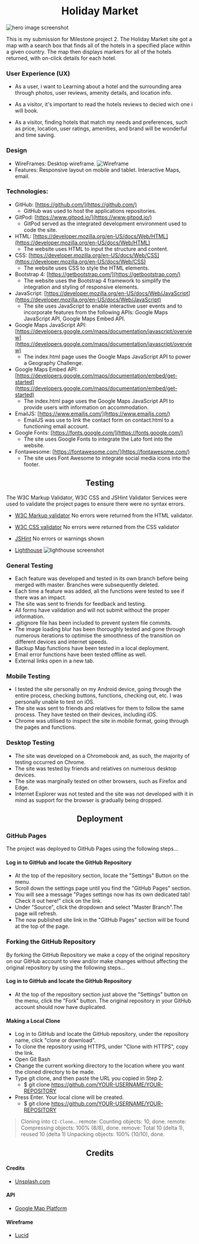<h1 style="text-align: center">Holiday Market</h1>

![hero image screenshot](assets/images/responsive-ms2.png)

This is my submission for Milestone project 2. The Holiday Market site got a map with a search box that finds all of the hotels in a specified place within a given country. The map then displays markers for all of the hotels returned, with on-click details for each hotel.

### User Experience (UX) ###

* As a user, i want to Learning about a hotel and the surrounding area through photos, user reviews, amenity details, and location info.

* As a visitor, it's important to read the hotels reviews to decied wich one i will book.

* As a visitor, finding hotels that match my needs and preferences, such as price, location, user ratings, amenities, and brand will be wonderful and time saving.


### Design ###

* WireFrames:
Desktop wireframe.
![Wireframe](assets/images/Website-wireframe.png)
* Features:
Responsive layout on mobile and tablet. Interactive Maps, email.

### Technologies: ###

- GitHub: [https://github.com/](https://github.com/)
  - GitHub was used to host the applications repositories.
- GitPod: [https://www.gitpod.io/](https://www.gitpod.io/)
  - GitPod served as the integrated development environment used to code the site.
- HTML: [https://developer.mozilla.org/en-US/docs/Web/HTML](https://developer.mozilla.org/en-US/docs/Web/HTML)
  - The website uses HTML to input the structure and content.
- CSS: [https://developer.mozilla.org/en-US/docs/Web/CSS](https://developer.mozilla.org/en-US/docs/Web/CSS)
  - The website uses CSS to style the HTML elements.
- Bootstrap 4: [https://getbootstrap.com/](https://getbootstrap.com/)
  - The website uses the Bootstrap 4 framework to simplify the integration and styling of responsive elements.
- JavaScript: [https://developer.mozilla.org/en-US/docs/Web/JavaScript](https://developer.mozilla.org/en-US/docs/Web/JavaScript)
  - The site uses JavaScript to enable interactive user events and to incorporate features from the following APIs: Google Maps JavaScript API, Google Maps Embed API.
- Google Maps JavaScript API: [https://developers.google.com/maps/documentation/javascript/overview](https://developers.google.com/maps/documentation/javascript/overview)
    - The index.html page uses the Google Maps JavaScript API to power a Geography Challenge.
- Google Maps Embed API: [https://developers.google.com/maps/documentation/embed/get-started](https://developers.google.com/maps/documentation/embed/get-started)
  - The index.html page uses the Google Maps JavaScript API to provide users with information on accommodation.
- EmailJS: [https://www.emailjs.com/](https://www.emailjs.com/)
  - EmailJS was use to link the contact form on contact.html to a functioning email account.
- Google Fonts: [https://fonts.google.com/](https://fonts.google.com/)
  - The site uses Google Fonts to integrate the Lato font into the website.
- Fontawesome: [https://fontawesome.com/](https://fontawesome.com/)
  - The site uses Font Awesome to integrate social media icons into the footer.

<h2 style="text-align: center">Testing</h2>

The W3C Markup Validator, W3C CSS and JSHint Validator Services were used to validate the project pages to ensure
there were no syntax errors.

* [W3C Markup validator](https://validator.w3.org/#validate_by_input)
No errors were returned from the HTML validator.

* [W3C CSS validator](https://jigsaw.w3.org/css-validator/validator)
No errors were returned from the CSS validator

* [JSHint](https://jshint.com/)
No errors or warnings shown

* [Lighthouse](https://developer.chrome.com/docs/lighthouse/overview/)
![lighthouse screenshot](assets/images/light-house-60.png)

### General Testing
- Each feature was developed and tested in its own branch before being merged with master. Branches were subsequently deleted.
- Each time a feature was added, all the functions were tested to see if there was an impact.
- The site was sent to friends for feedback and testing.
- All forms have validation and will not submit without the proper information.
- .gitignore file has been included to prevent system file commits.
- The image loading blur has been thoroughly tested and gone through numerous iterations to optimise the smoothness of the transition on different devices and internet speeds.
- Backup Map functions have been tested in a local deployment.
- Email error functions have been tested offline as well.
- External links open in a new tab.

### Mobile Testing
- I tested the site personally on my Android device, going through the entire process, checking buttons, functions, checking out, etc. I was personally unable to test on iOS.
- The site was sent to friends and relatives for them to follow the same process. They have tested on their devices, including iOS.
- Chrome was utilised to inspect the site in mobile format, going through the pages and functions.

### Desktop Testing
- The site was developed on a Chromebook and, as such, the majority of testing occurred on Chrome.
- The site was tested by friends and relatives on numerous desktop devices.
- The site was marginally tested on other browsers, such as Firefox and Edge.
- Internet Explorer was not tested and the site was not developed with it in mind as support for the browser is gradually being dropped.

<h2 style="text-align: center">Deployment</h2>

### GitHub Pages ###
The project was deployed to GitHub Pages using the following steps...

#### Log in to GitHub and locate the GitHub Repository ####

* At the top of the repository section, locate the "Settings" Button on the menu.
* Scroll down the settings page until you find the "GitHub Pages" section.
* You will see a message "Pages settings now has its own dedicated tab! Check it out here!" click on the link.
* Under "Source", click the dropdown and select "Master Branch".The page will refresh.
* The now published site link in the "GitHub Pages" section will be found at the top of the page.

### Forking the GitHub Repository ###
By forking the GitHub Repository we make a copy of the original repository on our GitHub account to view and/or make changes without affecting the original repository by using the following steps...

#### Log in to GitHub and locate the GitHub Repository ####

* At the top of the repository section just above the "Settings" button on the menu, click the "Fork" button.
  The original repository in your GitHub account should now have duplicated.

#### Making a Local Clone ####

* Log in to GitHub and locate the GitHub repository, under the repository name, click "clone or download".
* To clone the repository using HTTPS, under "Clone with HTTPS", copy the link.
* Open Git Bash
* Change the current working directory to the location where you want the cloned directory to be made.
* Type git clone, and then paste the URL you copied in Step 2.
   * $ git clone https://github.com/YOUR-USERNAME/YOUR-REPOSITORY
* Press Enter. Your local clone will be created.
   * $ git clone https://github.com/YOUR-USERNAME/YOUR-REPOSITORY
> Cloning into `CI-Clone`...
> remote: Counting objects: 10, done.
> remote: Compressing objects: 100% (8/8), done.
> remove: Total 10 (delta 1), reused 10 (delta 1)
> Unpacking objects: 100% (10/10), done.

<h2 style="text-align: center">Credits</h2>

#### Credits ####

* [Unsplash.com](https://unsplash.com/)

#### API ####

* [Google Map Platform](https://developers.google.com/maps/documentation/javascript/examples/places-autocomplete-hotelsearch)

#### Wireframe ####

* [Lucid](https://www.lucidchart.com/pages/)